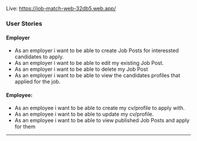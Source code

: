 Live: https://job-match-web-32db5.web.app/

### User Stories

#### Employer

- As an employer i want to be able to create Job Posts for interessted candidates to apply.
- As an employer i want to be able to edit my existing Job Post.
- As an employer i want to be able to delete my Job Post
- As an employer i want to be able to view the candidates profiles that applied for the job.

#### Employee:

- As an employee i want to be able to create my cv/profile to apply with.
- As an employee i want to be able to update my cv/profile.
- As an employee i want to be able to view published Job Posts and apply for them

---

